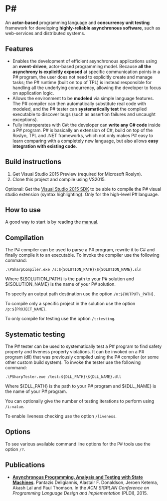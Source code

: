 P#
====================
An **actor-based** programming language and **concurrency unit testing** framework for developing **highly-reliable asynchronous software**, such as web-services and distributed systems.

## Features
- Enables the development of efficient asynchronous applications using an **event-driven**, actor-based programming model. Because **all the asynchrony is explicitly exposed** at specific communication points in a P# program, the user does not need to explicitly create and manage tasks; the P# runtime (built on top of TPL) is instead responsible for handling all the underlying concurrency, allowing the developer to focus on application logic.
- Allows the environment to be **modeled** via simple language features. The P# compiler can then automatically substitute real code with modeled, and the P# tester can **systematically test** the compiled executable to discover bugs (such as assertion failures and uncaught exceptions).
- Fully interoperates with C#: the developer can **write any C# code** inside a P# program. P# is basically an extension of C#, build on top of the Roslyn, TPL and .NET frameworks, which not only makes P# easy to learn comparing with a completely new language, but also allows **easy integration with existing code**.

## Build instructions
1. Get Visual Studio 2015 Preview (required for Microsoft Roslyn).
2. Clone this project and compile using VS2015.

Optional: Get the [Visual Studio 2015 SDK](https://www.microsoft.com/en-us/download/details.aspx?id=46850) to be able to compile the P# visual studio extension (syntax highlighting). Only for the high-level P# language.

## How to use
A good way to start is by reading the [manual](https://cdn.rawgit.com/p-org/PSharp/master/Docs/Manual/out/manual.pdf).

## Compilation
The P# compiler can be used to parse a P# program, rewrite it to C# and finally compile it to an executable. To invoke the compiler use the following command:

```
.\PSharpCompiler.exe /s:${SOLUTION_PATH}\${SOLUTION_NAME}.sln
```

Where ${SOLUTION\_PATH} is the path to your P# solution and ${SOLUTION\_NAME} is the name of your P# solution.

To specify an output path destination use the option `/o:${OUTPUT\_PATH}`.

To compile only a specific project in the solution use the option `/p:${PROJECT_NAME}`.

To only compile for testing use the option `/t:testing`.

## Systematic testing
The P# tester can be used to systematically test a P# program to find safety property and liveness property violations. It can be invoked on a P# program (dll) that was previously compiled using the P# compiler (or some other custom build system). To invoke the tester use the following command:

```
.\PSharpTester.exe /test:${DLL_PATH}\${DLL_NAME}.dll
```

Where ${DLL\_PATH} is the path to your P# program and ${DLL\_NAME} is the name of your P# program.

You can optionally give the number of testing iterations to perform using `/i:value`.

To enable liveness checking use the option `/liveness`.

## Options

To see various available command line options for the P# tools use the option `/?`.

## Publications
- **[Asynchronous Programming, Analysis and Testing with State Machines](https://dl.acm.org/citation.cfm?id=2737996)**. Pantazis Deligiannis, Alastair F. Donaldson, Jeroen Ketema, Akash Lal and Paul Thomson. In the *ACM SIGPLAN Conference on Programming Language Design and Implementation* (PLDI), 2015.
